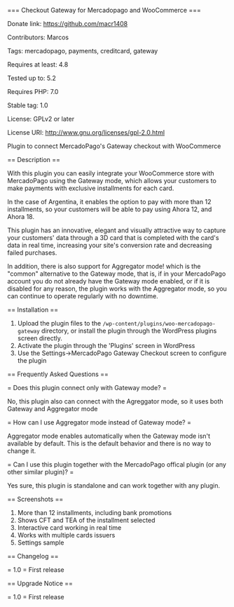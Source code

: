 === Checkout Gateway for Mercadopago and WooCommerce ===

Donate link: https://github.com/macr1408

Contributors: Marcos

Tags: mercadopago, payments, creditcard, gateway

Requires at least: 4.8

Tested up to: 5.2

Requires PHP: 7.0

Stable tag: 1.0

License: GPLv2 or later

License URI: http://www.gnu.org/licenses/gpl-2.0.html
 
Plugin to connect MercadoPago's Gateway checkout with WooCommerce

== Description ==

With this plugin you can easily integrate your WooCommerce store with MercadoPago using the Gateway mode, which allows your customers to make payments with exclusive installments for each card.

In the case of Argentina, it enables the option to pay with more than 12 installments, so your customers will be able to pay using Ahora 12, and Ahora 18.

This plugin has an innovative, elegant and visually attractive way to capture your customers' data through a 3D card that is completed with the card's data in real time, increasing your site's conversion rate and decreasing failed purchases.

In addition, there is also support for Aggregator mode! which is the "common" alternative to the Gateway mode, that is, if in your MercadoPago account you do not already have the Gateway mode enabled, or if it is disabled for any reason, the plugin works with the Aggregator mode, so you can continue to operate regularly with no downtime.

== Installation ==

1. Upload the plugin files to the `/wp-content/plugins/woo-mercadopago-gateway` directory, or install the plugin through the WordPress plugins screen directly.
1. Activate the plugin through the 'Plugins' screen in WordPress
1. Use the Settings->MercadoPago Gateway Checkout screen to configure the plugin

== Frequently Asked Questions ==

= Does this plugin connect only with Gateway mode? =

No, this plugin also can connect with the Agreggator mode, so it uses both Gateway and Aggregator mode

= How can I use Aggregator mode instead of Gateway mode? =

Aggregator mode enables automatically when the Gateway mode isn't available by default. This is the default behavior and there is no way to change it.

= Can I use this plugin together with the MercadoPago offical plugin (or any other similar plugin)? =

Yes sure, this plugin is standalone and can work together with any plugin.

== Screenshots ==

1. More than 12 installments, including bank promotions
2. Shows CFT and TEA of the installment selected
3. Interactive card working in real time
4. Works with multiple cards issuers
4. Settings sample

== Changelog ==

= 1.0 =
First release

== Upgrade Notice ==

= 1.0 =
First release